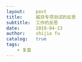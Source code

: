 ```yaml
---
layout:    post
title:     威目专项测试的反思
subtitle:  工作的反思
date:      2019-04-13
author:    shijia fu
catalog:   true
tags:
    - 复盘
---
```

